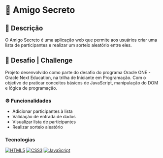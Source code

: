 # 🎁 Amigo Secreto 

## 📝 Descrição 
O Amigo Secreto é uma aplicação web que permite aos usuários criar uma lista de participantes e realizar um sorteio aleatório entre eles.

## 🎯 Desafio | Challenge 
Projeto desenvolvido como parte do desafio do programa Oracle ONE - Oracle Next Education, na trilha de Iniciante em Programação. Com o objetivo de praticar conceitos básicos de JavaScript, manipulação do DOM e lógica de programação.

### ⚙️ Funcionalidades 
- Adicionar participantes à lista
- Validação de entrada de dados
- Visualizar lista de participantes
- Realizar sorteio aleatório

### Tecnologias
[![HTML5](https://img.shields.io/badge/HTML5-E34F26?style=for-the-badge&logo=html5&logoColor=white)](https://developer.mozilla.org/pt-BR/docs/Web/HTML)
[![CSS3](https://img.shields.io/badge/CSS3-1572B6?style=for-the-badge&logo=css3&logoColor=white)](https://developer.mozilla.org/pt-BR/docs/Web/CSS)
[![JavaScript](https://img.shields.io/badge/JavaScript-F7DF1E?style=for-the-badge&logo=javascript&logoColor=black)](https://developer.mozilla.org/pt-BR/docs/Web/JavaScript)